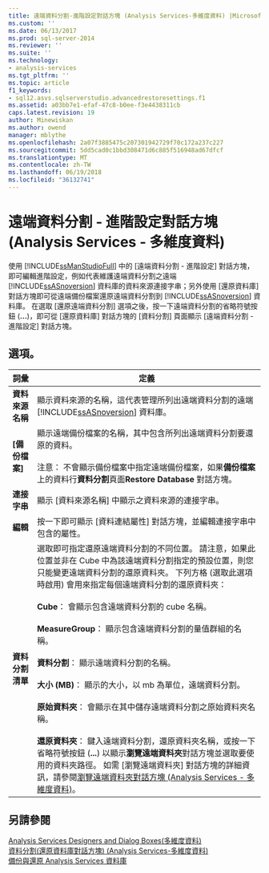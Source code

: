 ```yaml
---
title: 遠端資料分割-進階設定對話方塊 (Analysis Services-多維度資料) |Microsoft 文件
ms.custom: ''
ms.date: 06/13/2017
ms.prod: sql-server-2014
ms.reviewer: ''
ms.suite: ''
ms.technology:
- analysis-services
ms.tgt_pltfrm: ''
ms.topic: article
f1_keywords:
- sql12.asvs.sqlserverstudio.advancedrestoresettings.f1
ms.assetid: a03bb7e1-efaf-47c8-b0ee-f3e4438311cb
caps.latest.revision: 19
author: Minewiskan
ms.author: owend
manager: mblythe
ms.openlocfilehash: 2a07f3885475c207301942729f70c172a237c227
ms.sourcegitcommit: 5dd5cad0c1bbd308471d6c885f516948ad67dfcf
ms.translationtype: MT
ms.contentlocale: zh-TW
ms.lasthandoff: 06/19/2018
ms.locfileid: "36132741"
---
```

# <a name="remote-partitions---advanced-settings-dialog-box-analysis-services---multidimensional-data"></a>遠端資料分割 - 進階設定對話方塊 (Analysis Services - 多維度資料)
  使用 [!INCLUDE[ssManStudioFull](../includes/ssmanstudiofull-md.md)] 中的 [遠端資料分割 - 進階設定] 對話方塊，即可編輯進階設定，例如代表維護遠端資料分割之遠端 [!INCLUDE[ssASnoversion](../includes/ssasnoversion-md.md)] 資料庫的資料來源連接字串；另外使用 [還原資料庫] 對話方塊即可從遠端備份檔案還原遠端資料分割到 [!INCLUDE[ssASnoversion](../includes/ssasnoversion-md.md)] 資料庫。 在選取 [還原遠端資料分割] 選項之後，按一下遠端資料分割的省略符號按鈕 (**...**)，即可從 [還原資料庫] 對話方塊的 [資料分割] 頁面顯示 [遠端資料分割 - 進階設定] 對話方塊。  
  
## <a name="options"></a>選項。  
  
|詞彙|定義|  
|----------|----------------|  
|**資料來源名稱**|顯示資料來源的名稱，這代表管理所列出遠端資料分割的遠端 [!INCLUDE[ssASnoversion](../includes/ssasnoversion-md.md)] 資料庫。|  
|**[備份檔案]**|顯示遠端備份檔案的名稱，其中包含所列出遠端資料分割要還原的資料。<br /><br /> 注意： 不會顯示備份檔案中指定遠端備份檔案，如果**備份檔案**上的資料行**資料分割**頁面**Restore Database**  對話方塊。|  
|**連接字串**|顯示 [資料來源名稱] 中顯示之資料來源的連接字串。|  
|**編輯**|按一下即可顯示 [資料連結屬性] 對話方塊，並編輯連接字串中包含的屬性。|  
|**資料分割清單**|選取即可指定還原遠端資料分割的不同位置。 請注意，如果此位置並非在 Cube 中為該遠端資料分割指定的預設位置，則您只能變更遠端資料分割的還原資料夾。 下列方格 (選取此選項時啟用) 會用來指定每個遠端資料分割的還原資料夾：<br /><br /> **Cube**： 會顯示包含遠端資料分割的 cube 名稱。<br /><br /> **MeasureGroup**： 顯示包含遠端資料分割的量值群組的名稱。<br /><br /> **資料分割**： 顯示遠端資料分割的名稱。<br /><br /> **大小 (MB)**： 顯示的大小，以 mb 為單位，遠端資料分割。<br /><br /> **原始資料夾**： 會顯示在其中儲存遠端資料分割之原始資料夾名稱。<br /><br /> **還原資料夾**： 鍵入遠端資料分割，還原資料夾名稱，或按一下省略符號按鈕 (**...**) 以顯示**瀏覽遠端資料夾**對話方塊並選取要使用的資料夾路徑。 如需 [瀏覽遠端資料夾] 對話方塊的詳細資訊，請參閱[瀏覽遠端資料夾對話方塊 &#40;Analysis Services - 多維度資料&#41;](browse-for-remote-folder-dialog-box-analysis-services-multidimensional-data.md)。|  
  
## <a name="see-also"></a>另請參閱  
 [Analysis Services Designers and Dialog Boxes&#40;多維度資料&#41;](analysis-services-designers-and-dialog-boxes-multidimensional-data.md)   
 [資料分割&#40;還原資料庫對話方塊&#41; &#40;Analysis Services-多維度資料&#41;](partitions-restore-database-dialog-box-analysis-services-multidimensional-data.md)   
 [備份與還原 Analysis Services 資料庫](multidimensional-models/backup-and-restore-of-analysis-services-databases.md)  
  
  
